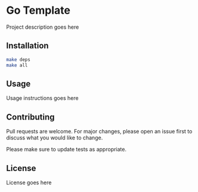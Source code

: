 # Go Template

Project description goes here

## Installation

```bash
make deps
make all
```

## Usage

Usage instructions goes here

## Contributing
Pull requests are welcome. For major changes, please open an issue first to discuss what you would like to change.

Please make sure to update tests as appropriate.

## License

License goes here